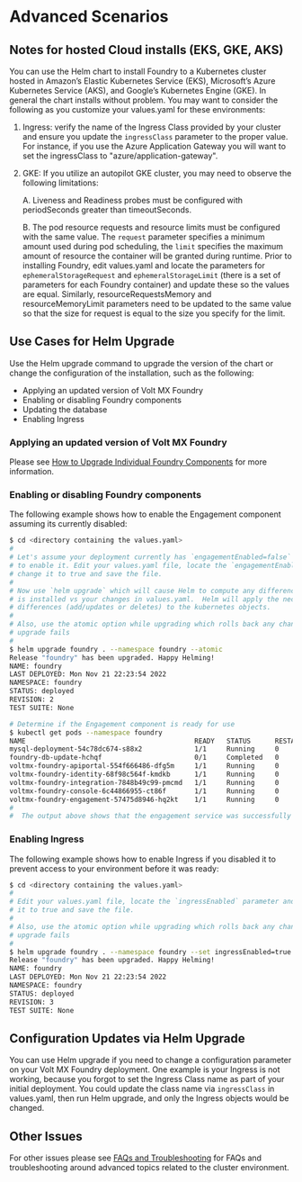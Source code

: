 # Advanced Scenarios

## Notes for hosted Cloud installs (EKS, GKE, AKS)

You can use the Helm chart to install Foundry to a Kubernetes cluster hosted in Amazon’s Elastic Kubernetes Service (EKS), Microsoft’s Azure Kubernetes Service (AKS), and Google’s Kubernetes Engine (GKE).  In general the chart installs without problem.  You may want to consider the following as you customize your values.yaml for these environments:

1. Ingress:  verify the name of the Ingress Class provided by your cluster and ensure you update the `ingressClass` parameter to the proper value.  For instance, if you use the Azure Application Gateway you will want to set the ingressClass to "azure/application-gateway".

2. GKE:  If you utilize an autopilot GKE cluster, you may need to observe the following limitations:

    A. Liveness and Readiness probes must be configured with periodSeconds greater than timeoutSeconds.

    B. The pod resource requests and resource limits must be configured with the same value. The `request` parameter specifies a minimum amount used during pod scheduling, the `limit` specifies the maximum amount of resource the container will be granted during runtime.  Prior to installing Foundry, edit values.yaml and locate the parameters for `ephemeralStorageRequest` and `ephemeralStorageLimit` (there is a set of parameters for each Foundry container) and update these so the values are equal.  Similarly, resourceRequestsMemory and resourceMemoryLimit parameters need to be updated to the same value so that the size for request is equal to the size you specify for the limit.

## Use Cases for Helm Upgrade

Use the Helm upgrade command to upgrade the version of the chart or change the configuration of the installation, such as the following:

* Applying an updated version of Volt MX Foundry
* Enabling or disabling Foundry components
* Updating the database
* Enabling Ingress

### Applying an updated version of Volt MX Foundry

Please see [How to Upgrade Individual Foundry Components](Installing_Containers_With_Helm_PostInstallation#how-to-upgrade-individual-foundry-components) for more information.

### Enabling or disabling Foundry components

The following example shows how to enable the Engagement component assuming its currently disabled:

```bash
$ cd <directory containing the values.yaml>
#
# Let's assume your deployment currently has `engagementEnabled=false` and you now want
# to enable it. Edit your values.yaml file, locate the `engagementEnabled` parameter and
# change it to true and save the file.
#
# Now use `helm upgrade` which will cause Helm to compute any differences between what
# is installed vs your changes in values.yaml.  Helm will apply the necessary
# differences (add/updates or deletes) to the kubernetes objects.
#
# Also, use the atomic option while upgrading which rolls back any changes if the
# upgrade fails
#
$ helm upgrade foundry . --namespace foundry --atomic
Release "foundry" has been upgraded. Happy Helming!
NAME: foundry
LAST DEPLOYED: Mon Nov 21 22:23:54 2022
NAMESPACE: foundry
STATUS: deployed
REVISION: 2
TEST SUITE: None

# Determine if the Engagement component is ready for use
$ kubectl get pods --namespace foundry
NAME                                          READY   STATUS      RESTARTS   AGE
mysql-deployment-54c78dc674-s88x2             1/1     Running     0          3h36m
foundry-db-update-hchqf                       0/1     Completed   0          3h35m
voltmx-foundry-apiportal-554f666486-dfg5m     1/1     Running     0          3h35m
voltmx-foundry-identity-68f98c564f-kmdkb      1/1     Running     0          3h35m
voltmx-foundry-integration-7848b49c99-pmcmd   1/1     Running     0          3h35m
voltmx-foundry-console-6c44866955-ct86f       1/1     Running     0          3h35m
voltmx-foundry-engagement-57475d8946-hq2kt    1/1     Running     0          71s
#
#  The output above shows that the engagement service was successfully started and is ready.
```

### Enabling Ingress

The following example shows how to enable Ingress if you disabled it to prevent access to your environment before it was ready:

```bash
$ cd <directory containing the values.yaml>
#
# Edit your values.yaml file, locate the `ingressEnabled` parameter and change
# it to true and save the file.
#
# Also, use the atomic option while upgrading which rolls back any changes if the
# upgrade fails
#
$ helm upgrade foundry . --namespace foundry --set ingressEnabled=true --atomic
Release "foundry" has been upgraded. Happy Helming!
NAME: foundry
LAST DEPLOYED: Mon Nov 21 22:23:54 2022
NAMESPACE: foundry
STATUS: deployed
REVISION: 3
TEST SUITE: None

```

## Configuration Updates via Helm Upgrade

You can use Helm upgrade if you need to change a configuration parameter on your Volt MX Foundry deployment. One example is your Ingress is not working, because you forgot to set the Ingress Class name as part of your initial deployment. You could update the class name via `ingressClass` in values.yaml, then run Helm upgrade, and only the Ingress objects would be changed.

## Other Issues

For other issues please see
[FAQs and Troubleshooting](../../../Foundry/voltmxfoundry_containers_solution_on-prem/Content/Containers_Solution_FAQs_and_Troubleshooting.md#faqs-and-troubleshooting) for FAQs and troubleshooting around advanced topics related to the cluster environment.

